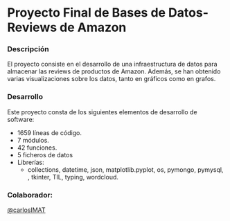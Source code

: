 # Proyecto Final de Bases de Datos- Reviews de Amazon
### Descripción
El proyecto consiste en el desarrollo de una infraestructura de datos para almacenar las reviews de productos de Amazon. Además, se han obtenido varias visualizaciones sobre los datos, tanto en gráficos como en grafos.

### Desarrollo
Este proyecto consta de los siguientes elementos de desarrollo de software:
- 1659 líneas de código.
- 7 módulos.
- 42 funciones.
- 5 ficheros de datos
- Librerías:
  - collections, datetime, json, matplotlib.pyplot, os, pymongo, pymysql, , tkinter, TIL, typing, wordcloud.
    
### Colaborador:
[@carlosIMAT](https://github.com/carlosIMAT)
